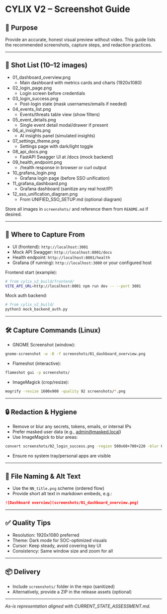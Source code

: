 # CYLIX V2 – Screenshot Guide

## 🎯 Purpose
Provide an accurate, honest visual preview without video. This guide lists the recommended screenshots, capture steps, and redaction practices.

---

## 📸 Shot List (10–12 images)

- 01_dashboard_overview.png
  - Main dashboard with metrics cards and charts (1920x1080)
- 02_login_page.png
  - Login screen before credentials
- 03_login_success.png
  - Post-login state (mask usernames/emails if needed)
- 04_events_list.png
  - Events/threats table view (show filters)
- 05_event_details.png
  - Single event detail modal/drawer if present
- 06_ai_insights.png
  - AI insights panel (simulated insights)
- 07_settings_theme.png
  - Settings page with dark/light toggle
- 08_api_docs.png
  - FastAPI Swagger UI at /docs (mock backend)
- 09_health_endpoint.png
  - /health response in browser or curl output
- 10_grafana_login.png
  - Grafana login page (before SSO unification)
- 11_grafana_dashboard.png
  - Grafana dashboard (sanitize any real host/IP)
- 12_sso_unification_diagram.png
  - From UNIFIED_SSO_SETUP.md (optional diagram)

Store all images in `screenshots/` and reference them from `README.md` if desired.

---

## 🧭 Where to Capture From

- UI (frontend): `http://localhost:3001`
- Mock API Swagger: `http://localhost:8001/docs`
- Health endpoint: `http://localhost:8001/health`
- Grafana (if running): `http://localhost:3000` or your configured host

Frontend start (example):
```bash
# from cylix_v2_build/frontend/
VITE_API_URL=http://localhost:8001 npm run dev -- --port 3001
```

Mock auth backend:
```bash
# from cylix_v2_build/
python3 mock_backend_auth.py
```

---

## 🛠️ Capture Commands (Linux)

- GNOME Screenshot (window):
```bash
gnome-screenshot -w -B -f screenshots/01_dashboard_overview.png
```

- Flameshot (interactive):
```bash
flameshot gui -p screenshots/
```

- ImageMagick (crop/resize):
```bash
mogrify -resize 1600x900 -quality 92 screenshots/*.png
```

---

## 🔒 Redaction & Hygiene

- Remove or blur any secrets, tokens, emails, or internal IPs
- Prefer masked user data (e.g., admin@masked.local)
- Use ImageMagick to blur areas:
```bash
convert screenshots/02_login_success.png -region 500x60+700+220 -blur 0x12 screenshots/02_login_success.png
```
- Ensure no system tray/personal apps are visible

---

## 🧾 File Naming & Alt Text

- Use the `NN_title.png` scheme (ordered flow)
- Provide short alt text in markdown embeds, e.g.:
```markdown
![Dashboard overview](screenshots/01_dashboard_overview.png)
```

---

## ✅ Quality Tips

- Resolution: 1920x1080 preferred
- Theme: Dark mode for SOC-optimized visuals
- Cursor: Keep steady, avoid covering key UI
- Consistency: Same window size and zoom for all

---

## 📦 Delivery

- Include `screenshots/` folder in the repo (sanitized)
- Alternatively, provide a ZIP in the release assets (optional)

---

*As-is representation aligned with CURRENT_STATE_ASSESSMENT.md.*